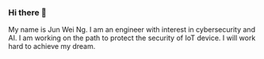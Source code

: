 ### Hi there 👋

My name is Jun Wei Ng. I am an engineer with interest in cybersecurity and AI.
I am working on the path to protect the security of IoT device.
I will work hard to achieve my dream.

<!--
**Abui-JUN/Abui-JUN** is a ✨ _special_ ✨ repository because its `README.md` (this file) appears on your GitHub profile.

Here are some ideas to get you started:

- 🔭 I’m currently working on ...
- 🌱 I’m currently learning ...
- 👯 I’m looking to collaborate on ...
- 🤔 I’m looking for help with ...
- 💬 Ask me about ...
- 📫 How to reach me: ...
- 😄 Pronouns: ...
- ⚡ Fun fact: ...
-->
